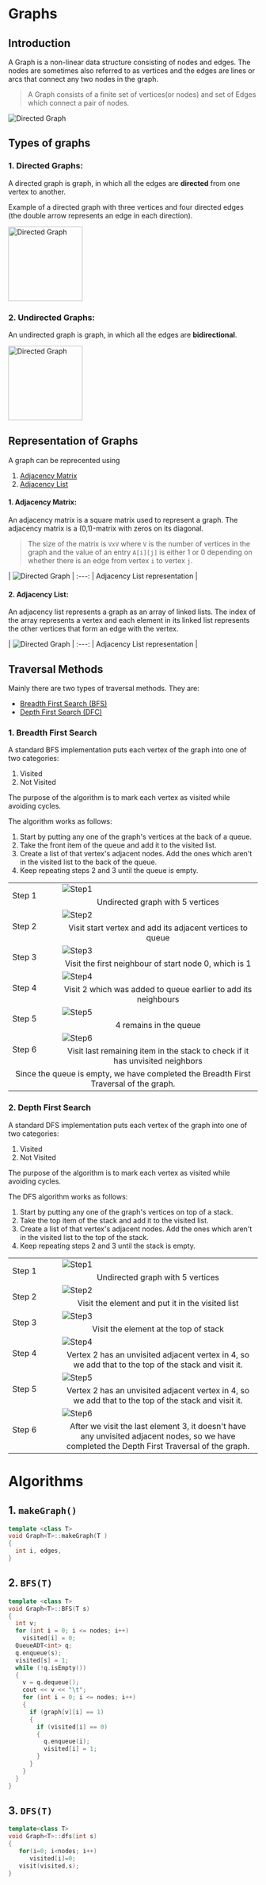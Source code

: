 # Graphs

## Introduction

A Graph is a non-linear data structure consisting of nodes and edges. The nodes are sometimes also referred to as vertices and the edges are lines or arcs that connect any two nodes in the graph.

> A Graph consists of a finite set of vertices(or nodes) and set of Edges which connect a pair of nodes.

<img src="https://www.geeksforgeeks.org/wp-content/uploads/undirectedgraph-300x130.png" alt="Directed Graph"/>

## Types of graphs

### 1. Directed Graphs:

A directed graph is graph, in which all the edges are **directed** from one vertex to another.

Example of a directed graph with three vertices and four directed edges (the double arrow represents an edge in each direction).

<img src="https://upload.wikimedia.org/wikipedia/commons/thumb/a/a2/Directed.svg/800px-Directed.svg.png" alt="Directed Graph" width=150 />

### 2. Undirected Graphs:

An undirected graph is graph, in which all the edges are **bidirectional**.

<img src="https://upload.wikimedia.org/wikipedia/commons/thumb/b/bf/Undirected.svg/800px-Undirected.svg.png" alt="Directed Graph" width=150 />

## Representation of Graphs

A graph can be reprecented using

1. [Adjacency Matrix](#adjacency-matrix)
2. [Adjacency List](#adjacency-list)

#### 1. Adjacency Matrix:

An adjacency matrix is a square matrix used to represent a graph. The adjacency matrix is a (0,1)-matrix with zeros on its diagonal.

> The size of the matrix is `VxV` where `V` is the number of vertices in the graph and the value of an entry `A[i][j]` is either 1 or 0 depending on whether there is an edge from vertex `i` to vertex `j`.

| <img src="https://cdn.programiz.com/sites/tutorial2program/files/adjacency-matrix_1.png" alt="Directed Graph"/> |
:---:
| <c> Adjacency List representation </c> |

#### 2. Adjacency List:

An adjacency list represents a graph as an array of linked lists. The index of the array represents a vertex and each element in its linked list represents the other vertices that form an edge with the vertex.

| <img src="https://cdn.programiz.com/sites/tutorial2program/files/adjacency-list.png" alt="Directed Graph"/> |
:---:
| <c> Adjacency List representation </c> |

## Traversal Methods

Mainly there are two types of traversal methods. They are:

- [Breadth First Search (BFS)](#breadth-first-search)
- [Depth First Search (DFC)](#depth-first-search)

### 1. Breadth First Search 

A standard BFS implementation puts each vertex of the graph into one of two categories:

1. Visited
1. Not Visited

The purpose of the algorithm is to mark each vertex as visited while avoiding cycles.

The algorithm works as follows:

1. Start by putting any one of the graph's vertices at the back of a queue.
2. Take the front item of the queue and add it to the visited list.
3. Create a list of that vertex's adjacent nodes. Add the ones which aren't in the visited list to the back of the queue.
4. Keep repeating steps 2 and 3 until the queue is empty.


<table>
  <tr>
    <td rowspan=2>Step 1</td>
    <td><img src="https://cdn.programiz.com/sites/tutorial2program/files/graph-bfs-step-0.png" alt="Step1"></td>
  </tr>
  <tr>
    <td align="center">Undirected graph with 5 vertices</td>
  </tr>
  <tr>
    <td rowspan=2>Step 2</td>
    <td><img src="https://cdn.programiz.com/sites/tutorial2program/files/graph-bfs-step-1.png" alt="Step2"></td>
  </tr>
  <tr>
    <td align="center">Visit start vertex and add its adjacent vertices to queue</td>
  </tr>
  <tr>
    <td rowspan=2>Step 3</td>
    <td><img src="https://cdn.programiz.com/sites/tutorial2program/files/graph-bfs-step-2_2.png" alt="Step3"></td>
  </tr>
  <tr>
    <td align="center">Visit the first neighbour of start node 0, which is 1</td>
  </tr>
  <tr>
    <td rowspan=2>Step 4</td>
    <td><img src="https://cdn.programiz.com/sites/tutorial2program/files/graph-bfs-step-3.png" alt="Step4"></td>
  </tr>
  <tr>
    <td align="center">Visit 2 which was added to queue earlier to add its neighbours</td>
  </tr>
  <tr>
    <td rowspan=2>Step 5</td>
    <td><img src="https://cdn.programiz.com/sites/tutorial2program/files/graph-bfs-step-4.png" alt="Step5"></td>
  </tr>
  <tr>
    <td align="center">4 remains in the queue</td>
  </tr>
  <tr>
    <td rowspan=2 width="85px">Step 6</td>
    <td><img src="https://cdn.programiz.com/sites/tutorial2program/files/graph-bfs-step-5.png" alt="Step6" ></td>
  </tr>
  <tr>
    <td align="center">Visit last remaining item in the stack to check if it has unvisited neighbors</td>
  </tr>
  <tr>
    <td colspan=2 align="center">Since the queue is empty, we have completed the Breadth First Traversal of the graph.</td>
  </tr>
</table>

### 2. Depth First Search

A standard DFS implementation puts each vertex of the graph into one of two categories:

1. Visited
1. Not Visited

The purpose of the algorithm is to mark each vertex as visited while avoiding cycles.

The DFS algorithm works as follows:

1. Start by putting any one of the graph's vertices on top of a stack.
1. Take the top item of the stack and add it to the visited list.
1. Create a list of that vertex's adjacent nodes. Add the ones which aren't in the visited list to the top of the stack.
1. Keep repeating steps 2 and 3 until the stack is empty.


<table>
  <tr>
    <td rowspan=2>Step 1</td>
    <td><img src="https://cdn.programiz.com/sites/tutorial2program/files/graph-dfs-step-0.png" alt="Step1"></td>
  </tr>
  <tr>
    <td align="center">Undirected graph with 5 vertices</td>
  </tr>
  <tr>
    <td rowspan=2>Step 2</td>
    <td><img src="https://cdn.programiz.com/sites/tutorial2program/files/graph-dfs-step-1.png" alt="Step2"></td>
  </tr>
  <tr>
    <td align="center">Visit the element and put it in the visited list</td>
  </tr>
  <tr>
    <td rowspan=2>Step 3</td>
    <td><img src="https://cdn.programiz.com/sites/tutorial2program/files/graph-dfs-step-2.png" alt="Step3"></td>
  </tr>
  <tr>
    <td align="center">Visit the element at the top of stack</td>
  </tr>
  <tr>
    <td rowspan=2>Step 4</td>
    <td><img src="https://cdn.programiz.com/sites/tutorial2program/files/graph-dfs-step-3.png" alt="Step4"></td>
  </tr>
  <tr>
    <td align="center">Vertex 2 has an unvisited adjacent vertex in 4, so we add that to the top of the stack and visit it.</td>
  </tr>
  <tr>
    <td rowspan=2>Step 5</td>
    <td><img src="https://cdn.programiz.com/sites/tutorial2program/files/graph-dfs-step-4.png" alt="Step5"></td>
  </tr>
  <tr>
    <td align="center">Vertex 2 has an unvisited adjacent vertex in 4, so we add that to the top of the stack and visit it.</td>
  </tr>
  <tr>
    <td rowspan=2 width="85px">Step 6</td>
    <td><img src="https://cdn.programiz.com/sites/tutorial2program/files/graph-dfs-step-5.png" alt="Step6" ></td>
  </tr>
  <tr>
    <td align="center">After we visit the last element 3, it doesn't have any unvisited adjacent nodes, so we have completed the Depth First Traversal of the graph.</td>
  </tr>
</table>

# Algorithms

## 1. `makeGraph()`
```c++
template <class T>
void Graph<T>::makeGraph(T )
{
  int i, edges,
}
```


## 2. `BFS(T)`

```c++
template <class T>
void Graph<T>::BFS(T s)
{
  int v;
  for (int i = 0; i <= nodes; i++)
    visited[i] = 0;
  QueueADT<int> q;
  q.enqueue(s);
  visited[s] = 1;
  while (!q.isEmpty()) 
  {
    v = q.dequeue();
    cout << v << "\t";
    for (int i = 0; i <= nodes; i++)
    {
      if (graph[v][i] == 1)
      {
        if (visited[i] == 0)
        {
          q.enqueue(i);
          visited[i] = 1;
        }
      }
    }
  }
}
```

## 3. `DFS(T)`

```c++
template<class T>
void Graph<T>::dfs(int s)
{
   for(i=0; i<nodes; i++)
      visited[i]=0;   
   visit(visited,s); 
}
```
